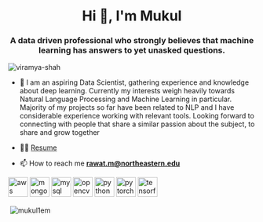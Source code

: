 <h1 align="center">Hi 👋, I'm Mukul</h1>
<h3 align="center">A data driven professional who strongly believes that machine learning has answers to yet unasked questions.</h3>

<p align="left"> <img src="https://komarev.com/ghpvc/?username=viramya-shah" alt="viramya-shah" /> </p>

- 🔭 I am an aspiring Data Scientist, gathering experience and knowledge about deep learning. Currently my interests weigh heavily towards Natural Language Processing and Machine Learning  in particular. Majority of my projects so far have been related to NLP and I have considerable experience working with relevant tools. Looking forward to connecting with people that share a similar passion about the subject, to share and grow together

- 👨‍💻 [Resume](https://drive.google.com/file/d/1_c37szx5ToQmWqzh97EhwTtfN32MYlKk/view?usp=sharing)

- 📫 How to reach me **rawat.m@northeastern.edu**

<p align="left"><img src="https://devicons.github.io/devicon/devicon.git/icons/amazonwebservices/amazonwebservices-original-wordmark.svg" alt="aws" width="40" height="40"/> <img src="https://devicons.github.io/devicon/devicon.git/icons/mongodb/mongodb-original-wordmark.svg" alt="mongodb" width="40" height="40"/> <img src="https://devicons.github.io/devicon/devicon.git/icons/mysql/mysql-original-wordmark.svg" alt="mysql" width="40" height="40"/> <img src="https://www.vectorlogo.zone/logos/opencv/opencv-icon.svg" alt="opencv" width="40" height="40"/> <img src="https://devicons.github.io/devicon/devicon.git/icons/python/python-original.svg" alt="python" width="40" height="40"/> <img src="https://www.vectorlogo.zone/logos/pytorch/pytorch-icon.svg" alt="pytorch" width="40" height="40"/> <img src="https://www.vectorlogo.zone/logos/tensorflow/tensorflow-icon.svg" alt="tensorflow" width="40" height="40"/></p>

<p>&nbsp;<img align="center" src="https://github-readme-stats.vercel.app/api?username=mukul1em&show_icons=true" alt="mukul1em" /></p>
